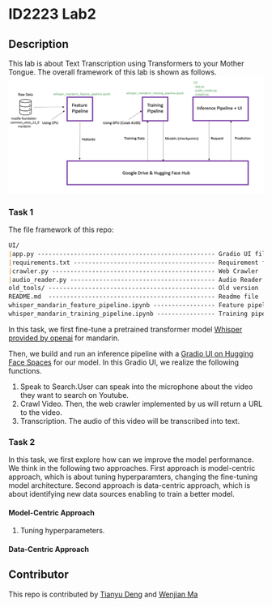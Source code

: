 
# ID2223 Lab2

## Description
This lab is about Text Transcription using Transformers to your Mother Tongue. The overall framework of this lab is shown as follows.  
<img alt="Framework of this lab" src="1.png"/>
### Task 1
The file framework of this repo:
```markdown
UI/
|app.py ------------------------------------------------- Gradio UI file
|requirements.txt --------------------------------------- Requirement file we need in UI
|crawler.py --------------------------------------------- Web Crawler
|audio_reader.py ---------------------------------------- Audio Reader
old_tools/ ---------------------------------------------- Old version
README.md  ---------------------------------------------- Readme file
whisper_mandarin_feature_pipeline.ipynb ----------------- Feature pipeline of whisper_mandarin
whisper_mandarin_training_pipeline.ipynb ---------------- Training pipeline of whisper_mandarin
```

In this task, we first fine-tune a pretrained  transformer model [Whisper provided by openai](https://openai.com/research/whisper) for mandarin.

Then, we build and run an inference pipeline with a [Gradio UI on Hugging Face Spaces](https://huggingface.co/spaces/Dengty/Mandarin) for our model. 
In this Gradio UI, we realize the following functions.
1. Speak to Search.User can speak into the microphone about the video they want to search on Youtube.
2. Crawl Video. Then, the web crawler implemented by us will return a URL to the video.
3. Transcription. The audio of this video will be transcribed into text.

### Task 2
In this task, we first explore how can we improve the model performance. We think in the following two approaches.
First approach is model-centric approach, which is about tuning hyperparamters, changing the fine-tuning model architecture.
Second approach is data-centric approach, which is about identifying new data sources enabling to train a better model.
#### Model-Centric Approach
1. Tuning hyperparameters. 



####  Data-Centric Approach


## Contributor
This repo is contributed by [Tianyu Deng](https://github.com/dengty1998) and [Wenjian Ma](https://github.com/wenjianma)